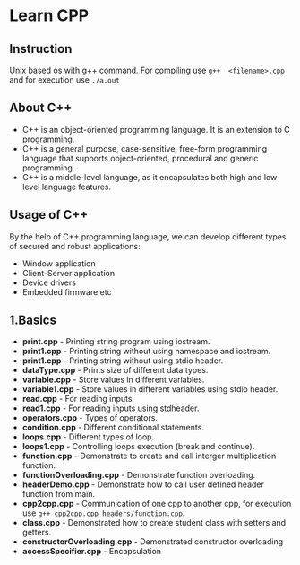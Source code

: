 # Learn CPP
## Instruction
Unix based os with g++ command.
For compiling use `g++  <filename>.cpp` and for execution use `./a.out`

## About C++
- C++ is an object-oriented programming language. It is an extension to C programming.
- C++ is a general purpose, case-sensitive, free-form programming language that supports object-oriented, procedural and generic programming.
- C++ is a middle-level language, as it encapsulates both high and low level language features.

## Usage of C++

By the help of C++ programming language, we can develop different types of secured and robust applications:

-   Window application
-   Client-Server application
-   Device drivers
-   Embedded firmware etc

## 1.Basics
- **print.cpp** - Printing string program using iostream.
-  **print1.cpp** - Printing string without using namespace and iostream.
 -  **print1.cpp** - Printing string without using stdio header.
- **dataType.cpp** - Prints size of different data types.
- **variable.cpp** - Store values in different variables.
- **variable1.cpp** - Store values in different variables using stdio header.
- **read.cpp** - For reading inputs. 
- **read1.cpp** - For reading inputs using stdheader.
- **operators.cpp** - Types of operators.
- **condition.cpp** - Different conditional statements.
- **loops.cpp** - Different types of loop.
- **loops1.cpp** - Controlling loops execution (break and continue).
- **function.cpp** - Demonstrate to create and call interger multiplication function.
- **functionOverloading.cpp** - Demonstrate function overloading.
- **headerDemo.cpp** - Demonstrate how to call user defined header function from main.
- **cpp2cpp.cpp** - Communication of one cpp to another cpp, for execution use `g++ cpp2cpp.cpp headers/function.cpp`.
- **class.cpp** - Demonstrated how to create student class  with setters and getters.
- **constructorOverloading.cpp** - Demonstrated constructor overloading
- **accessSpecifier.cpp** - Encapsulation
 